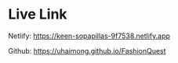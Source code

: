 # Live Link

Netlify: https://keen-sopapillas-9f7538.netlify.app

Github: https://uhaimong.github.io/FashionQuest
